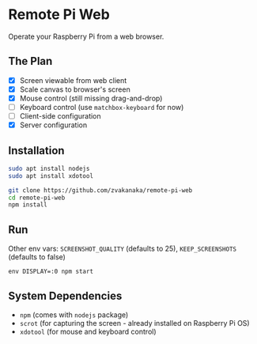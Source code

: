 # Remote Pi Web
Operate your Raspberry Pi from a web browser.

## The Plan
- [x] Screen viewable from web client  
- [x] Scale canvas to browser's screen  
- [x] Mouse control (still missing drag-and-drop)  
- [ ] Keyboard control (use `matchbox-keyboard` for now)  
- [ ] Client-side configuration  
- [x] Server configuration

## Installation
```sh
sudo apt install nodejs
sudo apt install xdotool

git clone https://github.com/zvakanaka/remote-pi-web
cd remote-pi-web
npm install
```

## Run
Other env vars: `SCREENSHOT_QUALITY` (defaults to 25), `KEEP_SCREENSHOTS` (defaults to false)
```
env DISPLAY=:0 npm start
``` 

## System Dependencies
- `npm` (comes with `nodejs` package)
- `scrot` (for capturing the screen - already installed on Raspberry Pi OS)
- `xdotool` (for mouse and keyboard control)
